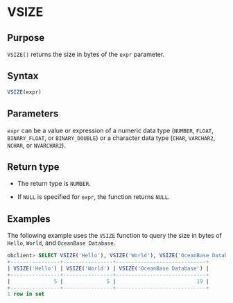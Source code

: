 # VSIZE

## Purpose

`VSIZE()` returns the size in bytes of the `expr` parameter.

## Syntax

```sql
VSIZE(expr)
```

## Parameters

`expr` can be a value or expression of a numeric data type (`NUMBER`, `FLOAT`, `BINARY_FLOAT`, or `BINARY_DOUBLE`) or a character data type (`CHAR`, `VARCHAR2`, `NCHAR`, or `NVARCHAR2`).

## Return type

* The return type is `NUMBER`.

* If `NULL` is specified for `expr`, the function returns `NULL`.

## Examples

The following example uses the `VSIZE` function to query the size in bytes of `Hello`, `World`, and `OceanBase Database`.

```sql
obclient> SELECT VSIZE('Hello'), VSIZE('World'), VSIZE('OceanBase Database') FROM DUAL;
+----------------+----------------+-----------------------------+
| VSIZE('Hello') | VSIZE('World') | VSIZE('OceanBase Database') |
+----------------+----------------+-----------------------------+
|              5 |              5 |                          19 |
+----------------+----------------+-----------------------------+
1 row in set
```
